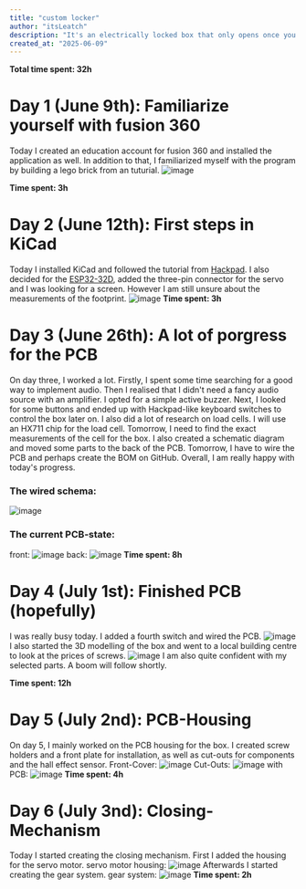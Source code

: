 ```yaml
---
title: "custom locker"
author: "itsLeatch"
description: "It's an electrically locked box that only opens once you've reached your goal."
created_at: "2025-06-09"
---
```

**Total time spent: 32h**

# Day 1 (June 9th): Familiarize yourself with fusion 360
Today I created an education account for fusion 360 and installed the application as well. In addition to that, I familiarized myself with the program by building a lego brick from an tuturial. 
![image](https://github.com/user-attachments/assets/65e1340e-18df-40fd-93fc-520147b31607)

**Time spent: 3h**
# Day 2 (June 12th): First steps in KiCad
Today I installed KiCad and followed the tutorial from [Hackpad](https://hackpad.hackclub.com/guide). I also decided for the [ESP32-32D](https://de.aliexpress.com/item/4000093185394.html?spm=a2g0o.store_pc_home.productList_2007716161325.4000093185394&gatewayAdapt=glo2deu), added the three-pin connector for the servo and I was looking for a screen. However I am still unsure about the measurements of the footprint.
![image](https://github.com/user-attachments/assets/a01c630b-b7a6-4cb8-9433-3be8596ac4e6)
**Time spent: 3h**

# Day 3 (June 26th): A lot of porgress for the PCB
On day three, I worked a lot. Firstly, I spent some time searching for a good way to implement audio. Then I realised that I didn't need a fancy audio source with an amplifier. I opted for a simple active buzzer. Next, I looked for some buttons and ended up with Hackpad-like keyboard switches to control the box later on. I also did a lot of research on load cells. I will use an HX711 chip for the load cell. Tomorrow, I need to find the exact measurements of the cell for the box. I also created a schematic diagram and moved some parts to the back of the PCB. Tomorrow, I have to wire the PCB and perhaps create the BOM on GitHub. Overall, I am really happy with today's progress.
### The wired schema:
![image](https://github.com/user-attachments/assets/a7da8ab6-5439-4b7b-a753-4176037e450f)
### The current PCB-state:
front:
![image](https://github.com/user-attachments/assets/253173ac-7e45-48cc-89fe-b1667c58f4c5)
back:
![image](https://github.com/user-attachments/assets/f610e8a7-3236-4d63-ad99-4b785bb0b221)
**Time spent: 8h**

# Day 4 (July 1st): Finished PCB (hopefully)
I was really busy today. I added a fourth switch and wired the PCB.
![image](https://github.com/user-attachments/assets/1819932a-839b-40a8-95a2-118cf3e7dd34)
I also started the 3D modelling of the box and went to a local building centre to look at the prices of screws.
![image](https://github.com/user-attachments/assets/cca435c8-716b-40f1-9f84-c0a4bcb5a2b5)
I am also quite confident with my selected parts. A boom will follow shortly. 

**Time spent: 12h**

# Day 5 (July 2nd): PCB-Housing
On day 5, I mainly worked on the PCB housing for the box. I created screw holders and a front plate for installation, as well as cut-outs for components and the hall effect sensor.
Front-Cover:
![image](https://github.com/user-attachments/assets/8b712a30-f103-476d-9c3a-cda2762e629b)
Cut-Outs:
![image](https://github.com/user-attachments/assets/eecdfeb9-79cb-4f2a-b41e-68935c384192)
with PCB:
![image](https://github.com/user-attachments/assets/8c04cdf7-2e6d-4cc5-8100-9fa8a4e5c6a8)
**Time spent: 4h**

# Day 6 (July 3nd): Closing-Mechanism
Today I started creating the closing mechanism. First I added the housing for the servo motor.
servo motor housing:
![image](https://github.com/user-attachments/assets/69cd95d1-9a23-416e-bbc8-a6fb06af51c6)
Afterwards I started creating the gear system.
gear system:
![image](https://github.com/user-attachments/assets/3be9c743-e3cb-4e9f-a6b0-e56b00979cad)
**Time spent: 2h**
